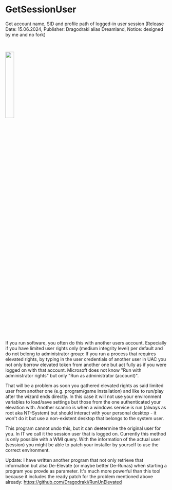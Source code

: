 # GetSessionUser
Get account name, SID and profile path of logged-in user session
(Release Date: 15.06.2024, Publisher: Dragodraki alias Dreamland, Notice: designed by me and no fork)

<br/>

[<img src="https://user-images.githubusercontent.com/76787321/197257488-1b7aa8e9-9b6f-4600-949e-8ff477cb4bf4.png" width="23%"></img>](https://github.com/Dragodraki/GetSessionUser/releases/latest/download/GetSessionUser.exe)
<br/>
If you run software, you often do this with another users account. Especially if you have limited user rights only (medium integrity level) per default and do not belong to administrator group: If you run a process that requires elevated rights, by typing in the user credentials of another user in UAC you not only borrow elevated token from another one but act fully as if you were logged on with that account. Microsoft does not know "Run with administrator rights" but only "Run as administrator (account)".

That will be a problem as soon you gathered elevated rights as said limited user from another one (e.g. program/game installation) and like to run/play after the wizard ends directly. In this case it will not use your environment variables to load/save settings but those from the one authenticated your elevation with. Another scanrio is when a windows service is run (always as root aka NT-System) but should interact with your personal desktop - it won't do it but use a non-existent desktop that belongs to the system user.

This program cannot undo this, but it can deetermine the original user for you. In IT we call it the session user that is logged on. Currently this method is only possible with a WMI query. With the information of the actual user (session) you might be able to patch your installer by yourself to use the correct environment.

Update: I have written another program that not only retrieve that information but also De-Elevate (or maybe better De-Runas) when starting a program you provde as parameter. It's much more powerful than this tool because it includes the ready patch for the problem mentioned above already: https://github.com/Dragodraki/RunUnElevated
